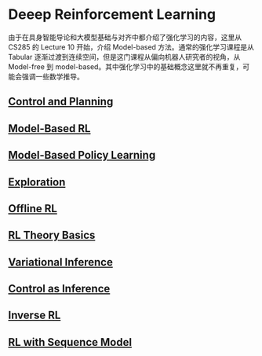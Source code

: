 # Deeep Reinforcement Learning
由于在具身智能导论和大模型基础与对齐中都介绍了强化学习的内容，这里从 CS285 的 Lecture 10 开始，介绍 Model-based 方法。通常的强化学习课程是从 Tabular 逐渐过渡到连续空间，但是这门课程从偏向机器人研究者的视角，从 Model-free 到 model-based。其中强化学习中的基础概念这里就不再重复，可能会强调一些数学推导。

## [Control and Planning](./OCP/)

## [Model-Based RL](./MBRL/)

## [Model-Based Policy Learning](./lec12/)

## [Exploration](./lec1314/)

## [Offline RL](./OfflineRL/)

## [RL Theory Basics](./TheoryBasic/)

## [Variational Inference](./Lec18/)

## [Control as Inference](./Lec19/)

## [Inverse RL](./Lec20/)

## [RL with Sequence Model](./Lec21/)
